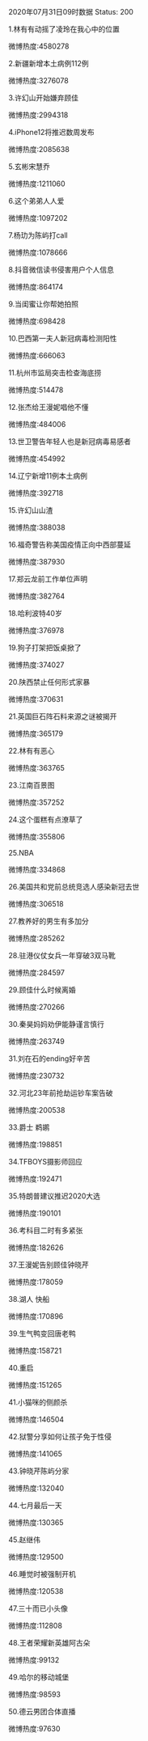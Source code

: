2020年07月31日09时数据
Status: 200

1.林有有动摇了凌玲在我心中的位置

微博热度:4580278

2.新疆新增本土病例112例

微博热度:3276078

3.许幻山开始嫌弃顾佳

微博热度:2994318

4.iPhone12将推迟数周发布

微博热度:2085638

5.玄彬宋慧乔

微博热度:1211060

6.这个弟弟人人爱

微博热度:1097202

7.杨玏为陈屿打call

微博热度:1078666

8.抖音微信读书侵害用户个人信息

微博热度:864174

9.当闺蜜让你帮她拍照

微博热度:698428

10.巴西第一夫人新冠病毒检测阳性

微博热度:666063

11.杭州市监局突击检查海底捞

微博热度:514478

12.张杰给王漫妮唱他不懂

微博热度:484006

13.世卫警告年轻人也是新冠病毒易感者

微博热度:454992

14.辽宁新增11例本土病例

微博热度:392718

15.许幻山山渣

微博热度:388038

16.福奇警告称美国疫情正向中西部蔓延

微博热度:387930

17.郑云龙前工作单位声明

微博热度:382764

18.哈利波特40岁

微博热度:376978

19.狗子打架把饭桌掀了

微博热度:374027

20.陕西禁止任何形式家暴

微博热度:370631

21.英国巨石阵石料来源之谜被揭开

微博热度:365179

22.林有有恶心

微博热度:363765

23.江南百景图

微博热度:357252

24.这个蛋糕有点潦草了

微博热度:355806

25.NBA

微博热度:334868

26.美国共和党前总统竞选人感染新冠去世

微博热度:306518

27.教养好的男生有多加分

微博热度:285262

28.驻港仪仗女兵一年穿破3双马靴

微博热度:284597

29.顾佳什么时候离婚

微博热度:270266

30.秦昊妈妈劝伊能静谨言慎行

微博热度:263749

31.刘在石的ending好辛苦

微博热度:230732

32.河北23年前抢劫运钞车案告破

微博热度:200538

33.爵士 鹈鹕

微博热度:198851

34.TFBOYS摄影师回应

微博热度:192471

35.特朗普建议推迟2020大选

微博热度:190101

36.考科目二时有多紧张

微博热度:182626

37.王漫妮告别顾佳钟晓芹

微博热度:178059

38.湖人 快船

微博热度:170896

39.生气鸭变回唐老鸭

微博热度:158721

40.重启

微博热度:151265

41.小猫咪的侧颜杀

微博热度:146504

42.狱警分享如何让孩子免于性侵

微博热度:141065

43.钟晓芹陈屿分家

微博热度:132040

44.七月最后一天

微博热度:130365

45.赵继伟

微博热度:129500

46.睡觉时被强制开机

微博热度:120538

47.三十而已小头像

微博热度:112808

48.王者荣耀新英雄阿古朵

微博热度:99132

49.哈尔的移动城堡

微博热度:98593

50.德云男团合体直播

微博热度:97630

